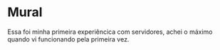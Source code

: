 # Mural

Essa foi minha primeira experiêncica com servidores, achei o máximo quando vi funcionando pela primeira vez.
